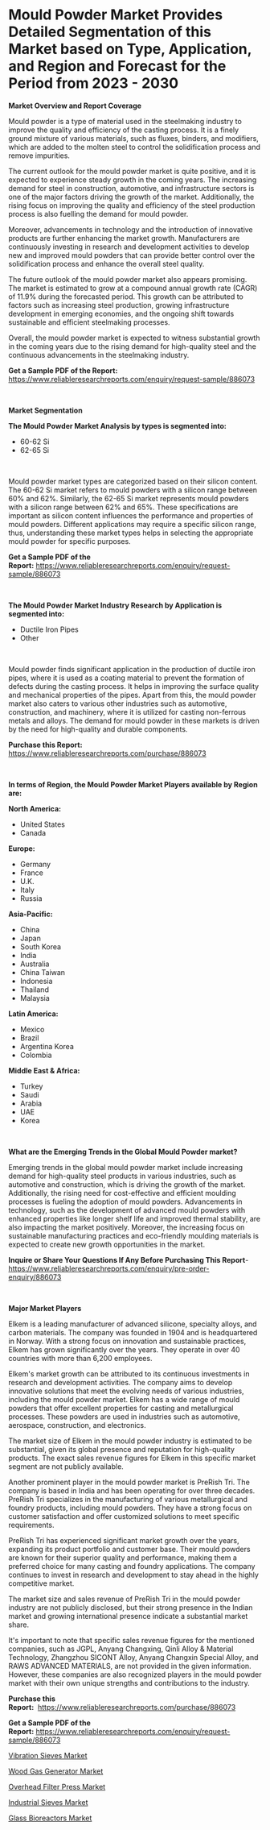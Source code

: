 <p><h1>Mould Powder Market Provides Detailed Segmentation of this Market based on Type, Application, and Region and Forecast for the Period from 2023 - 2030</h1></p><p><strong>Market Overview and Report Coverage</strong></p>
<p><p>Mould powder is a type of material used in the steelmaking industry to improve the quality and efficiency of the casting process. It is a finely ground mixture of various materials, such as fluxes, binders, and modifiers, which are added to the molten steel to control the solidification process and remove impurities.</p><p>The current outlook for the mould powder market is quite positive, and it is expected to experience steady growth in the coming years. The increasing demand for steel in construction, automotive, and infrastructure sectors is one of the major factors driving the growth of the market. Additionally, the rising focus on improving the quality and efficiency of the steel production process is also fuelling the demand for mould powder.</p><p>Moreover, advancements in technology and the introduction of innovative products are further enhancing the market growth. Manufacturers are continuously investing in research and development activities to develop new and improved mould powders that can provide better control over the solidification process and enhance the overall steel quality.</p><p>The future outlook of the mould powder market also appears promising. The market is estimated to grow at a compound annual growth rate (CAGR) of 11.9% during the forecasted period. This growth can be attributed to factors such as increasing steel production, growing infrastructure development in emerging economies, and the ongoing shift towards sustainable and efficient steelmaking processes.</p><p>Overall, the mould powder market is expected to witness substantial growth in the coming years due to the rising demand for high-quality steel and the continuous advancements in the steelmaking industry.</p></p>
<p><strong>Get a Sample PDF of the Report:</strong> <a href="https://www.reliableresearchreports.com/enquiry/request-sample/886073">https://www.reliableresearchreports.com/enquiry/request-sample/886073</a></p>
<p>&nbsp;</p>
<p><strong>Market Segmentation</strong></p>
<p><strong>The Mould Powder Market Analysis by types is segmented into:</strong></p>
<p><ul><li>60-62 Si</li><li>62-65 Si</li></ul></p>
<p>&nbsp;</p>
<p><p>Mould powder market types are categorized based on their silicon content. The 60-62 Si market refers to mould powders with a silicon range between 60% and 62%. Similarly, the 62-65 Si market represents mould powders with a silicon range between 62% and 65%. These specifications are important as silicon content influences the performance and properties of mould powders. Different applications may require a specific silicon range, thus, understanding these market types helps in selecting the appropriate mould powder for specific purposes.</p></p>
<p><strong>Get a Sample PDF of the Report:</strong>&nbsp;<a href="https://www.reliableresearchreports.com/enquiry/request-sample/886073">https://www.reliableresearchreports.com/enquiry/request-sample/886073</a></p>
<p>&nbsp;</p>
<p><strong>The Mould Powder Market Industry Research by Application is segmented into:</strong></p>
<p><ul><li>Ductile Iron Pipes</li><li>Other</li></ul></p>
<p>&nbsp;</p>
<p><p>Mould powder finds significant application in the production of ductile iron pipes, where it is used as a coating material to prevent the formation of defects during the casting process. It helps in improving the surface quality and mechanical properties of the pipes. Apart from this, the mould powder market also caters to various other industries such as automotive, construction, and machinery, where it is utilized for casting non-ferrous metals and alloys. The demand for mould powder in these markets is driven by the need for high-quality and durable components.</p></p>
<p><strong>Purchase this Report:</strong>&nbsp; <a href="https://www.reliableresearchreports.com/purchase/886073">https://www.reliableresearchreports.com/purchase/886073</a></p>
<p>&nbsp;</p>
<p><strong>In terms of Region, the Mould Powder Market Players available by Region are:</strong></p>
<p>
    <p> <strong> North America: </strong>
        <ul>
            <li>United States</li>
            <li>Canada</li>
        </ul>
        </p> 
    <p> <strong> Europe: </strong>
        <ul>
            <li>Germany</li>
            <li>France</li>
            <li>U.K.</li>
            <li>Italy</li>
            <li>Russia</li>
        </ul>
        </p> 
    <p> <strong> Asia-Pacific: </strong>
        <ul>
            <li>China</li>
            <li>Japan</li>
            <li>South Korea</li>
            <li>India</li>
            <li>Australia</li>
            <li>China Taiwan</li>
            <li>Indonesia</li>
            <li>Thailand</li>
            <li>Malaysia</li>
        </ul>
        </p> 
    <p> <strong> Latin America: </strong>
        <ul>
            <li>Mexico</li>
            <li>Brazil</li>
            <li>Argentina Korea</li>
            <li>Colombia</li>
        </ul>
        </p> 
    <p> <strong> Middle East & Africa: </strong>
        <ul>
            <li>Turkey</li>
            <li>Saudi</li>
            <li>Arabia</li>
            <li>UAE</li>
            <li>Korea</li>
        </ul>
    </p>
    </p>
<p>&nbsp;</p>
<p><strong>What are the Emerging Trends in the Global Mould Powder market?</strong></p>
<p><p>Emerging trends in the global mould powder market include increasing demand for high-quality steel products in various industries, such as automotive and construction, which is driving the growth of the market. Additionally, the rising need for cost-effective and efficient moulding processes is fueling the adoption of mould powders. Advancements in technology, such as the development of advanced mould powders with enhanced properties like longer shelf life and improved thermal stability, are also impacting the market positively. Moreover, the increasing focus on sustainable manufacturing practices and eco-friendly moulding materials is expected to create new growth opportunities in the market.</p></p>
<p><strong>Inquire or Share Your Questions If Any Before Purchasing This Report</strong>- <a href="https://www.reliableresearchreports.com/enquiry/pre-order-enquiry/886073">https://www.reliableresearchreports.com/enquiry/pre-order-enquiry/886073</a></p>
<p>&nbsp;</p>
<p><strong>Major Market Players</strong></p>
<p><p>Elkem is a leading manufacturer of advanced silicone, specialty alloys, and carbon materials. The company was founded in 1904 and is headquartered in Norway. With a strong focus on innovation and sustainable practices, Elkem has grown significantly over the years. They operate in over 40 countries with more than 6,200 employees.</p><p>Elkem's market growth can be attributed to its continuous investments in research and development activities. The company aims to develop innovative solutions that meet the evolving needs of various industries, including the mould powder market. Elkem has a wide range of mould powders that offer excellent properties for casting and metallurgical processes. These powders are used in industries such as automotive, aerospace, construction, and electronics.</p><p>The market size of Elkem in the mould powder industry is estimated to be substantial, given its global presence and reputation for high-quality products. The exact sales revenue figures for Elkem in this specific market segment are not publicly available.</p><p>Another prominent player in the mould powder market is PreRish Tri. The company is based in India and has been operating for over three decades. PreRish Tri specializes in the manufacturing of various metallurgical and foundry products, including mould powders. They have a strong focus on customer satisfaction and offer customized solutions to meet specific requirements.</p><p>PreRish Tri has experienced significant market growth over the years, expanding its product portfolio and customer base. Their mould powders are known for their superior quality and performance, making them a preferred choice for many casting and foundry applications. The company continues to invest in research and development to stay ahead in the highly competitive market.</p><p>The market size and sales revenue of PreRish Tri in the mould powder industry are not publicly disclosed, but their strong presence in the Indian market and growing international presence indicate a substantial market share.</p><p>It's important to note that specific sales revenue figures for the mentioned companies, such as JGPL, Anyang Changxing, Qinli Alloy & Material Technology, Zhangzhou SICONT Alloy, Anyang Changxin Special Alloy, and RAWS ADVANCED MATERIALS, are not provided in the given information. However, these companies are also recognized players in the mould powder market with their own unique strengths and contributions to the industry.</p></p>
<p><strong>Purchase this Report:</strong>&nbsp;&nbsp;<a href="https://www.reliableresearchreports.com/purchase/886073">https://www.reliableresearchreports.com/purchase/886073</a></p>
<p></p>
<p><strong>Get a Sample PDF of the Report:</strong>&nbsp;<a href="https://www.reliableresearchreports.com/enquiry/request-sample/886073">https://www.reliableresearchreports.com/enquiry/request-sample/886073</a></p>
<p><p><a href="https://medium.com/@thesjenney10210/analyzing-vibration-sieves-market-global-industry-perspective-and-forecast-2023-to-2030-df6f7f3fe404">Vibration Sieves Market</a></p><p><a href="https://medium.com/@dowodis7877/wood-gas-generator-market-exploring-market-share-market-trends-and-future-growth-696ab75f9b92">Wood Gas Generator Market</a></p><p><a href="https://medium.com/@horlandkidd/overhead-filter-press-nbsp-market-focuses-on-market-share-size-and-projected-forecast-till-2030-d518bc416a4a">Overhead Filter Press Market</a></p><p><a href="https://medium.com/@slanecode210/industrial-sieves-market-analysis-its-cagr-market-segmentation-and-global-industry-overview-7bc9a96ae4dd">Industrial Sieves Market</a></p><p><a href="https://medium.com/@marvinhug741/glass-bioreactors-market-size-market-outlook-and-market-forecast-2023-to-2030-d81f0300f2bf">Glass Bioreactors Market</a></p></p>